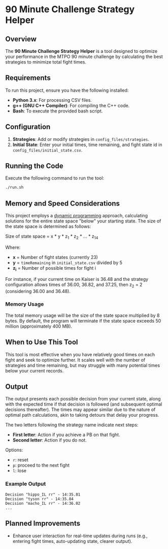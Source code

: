 # 90 Minute Challenge Strategy Helper

## Overview

The **90 Minute Challenge Strategy Helper** is a tool designed to optimize your performance in the MTPO 90 minute challenge by calculating the best strategies to minimize total fight times.

## Requirements

To run this project, ensure you have the following installed:

- **Python 3.x**: For processing CSV files.
- **g++ (GNU C++ Compiler)**: For compiling the C++ code.
- **Bash**: To execute the provided bash script.

## Configuration

1. **Strategies**: Add or modify strategies in `config_files/strategies`.
2. **Initial State**: Enter your initial times, time remaining, and fight state id in `config_files/initial_state.csv`.


## Running the Code

Execute the following command to run the tool:

```bash
./run.sh
```

## Memory and Speed Considerations

This project employs a [dynamic programming](https://en.wikipedia.org/wiki/Dynamic_programming) approach, calculating solutions for the entire state space "below" your starting state. The size of the state space is determined as follows:

Size of state space = x * y * z<sub>1</sub> * z<sub>2</sub> * ... * z<sub>14</sub>  

Where:
- **x** = Number of fight states (currently 23)
- **y** = `timeRemaining` in `initial_state.csv` divided by 5
- **z<sub>i</sub>** = Number of possible times for fight i

For instance, if your current time on Kaiser is 36.48 and the strategy configuration allows times of 36.00, 36.82, and 37.25, then z<sub>2</sub> = 2 (considering 36.00 and 36.48).

### Memory Usage

The total memory usage will be the size of the state space multiplied by 8 bytes. By default, the program will terminate if the state space exceeds 50 million (approximately 400 MB).

## When to Use This Tool

This tool is most effective when you have relatively good times on each fight and seek to optimize further. It scales well with the number of strategies and time remaining, but may struggle with many potential times below your current records.

## Output

The output presents each possible decision from your current state, along with the expected time if that decision is followed (and subsequent optimal decisions thereafter). The times may appear similar due to the nature of optimal path calculations, akin to taking detours that delay your progress.

The two letters following the strategy name indicate next steps:
- **First letter**: Action if you achieve a PB on that fight.
- **Second letter**: Action if you do not.

Options:
- `r`: reset
- `p`: proceed to the next fight
- `l`: lose

### Example Output

```
Decision "hippo_IL rr" - 14:35.81
Decision "tyson rr" - 14:35.84
Decision "macho_IL rr" - 14:36.02
...
```

## Planned Improvements

- Enhance user interaction for real-time updates during runs (e.g., entering fight times, auto-updating state, clearer output).
